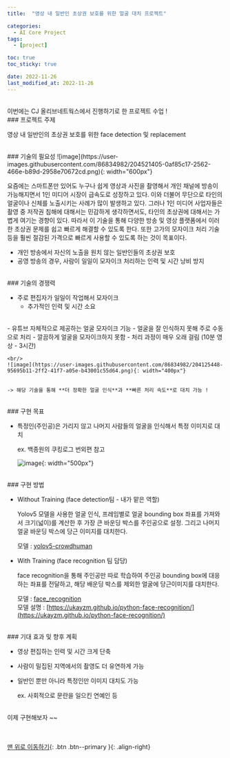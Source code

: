 ```yaml
---
title:  "영상 내 일반인 초상권 보호를 위한 얼굴 대치 프로젝트" 

categories:
  - AI Core Project
tags:
  - [project]

toc: true
toc_sticky: true

date: 2022-11-26
last_modified_at: 2022-11-26
---
```

<br/> 
이번에는 CJ 올리브네트웍스에서 진행하기로 한 프로젝트 수업 !

<br/> 
### 프로젝트 주제

영상 내 일반인의 초상권 보호를 위한 face detection 및 replacement  

<br/> 
### 기술의 필요성
![image](https://user-images.githubusercontent.com/86834982/204521405-0af85c17-2562-466e-b89d-2958e70672cd.png){: width="600px"} 

요즘에는 스마트폰만 있어도 누구나 쉽게 영상과 사진을 촬영해서 개인 채널에 방송이 가능해지면서 1인 미디어 시장이 급속도로 성장하고 있다. 이와 더불어 무단으로 타인의 얼굴이나 신체를 노출시키는 사례가 많이 발생하고 있다. 그러나 1인 미디어 사업자들은 촬영 중 저작권 침해에 대해서는 민감하게 생각하면서도, 타인의 초상권에 대해서는 가볍게 여기는 경향이 있다. 따라서 이 기술을 통해 다양한 방송 및 영상 플랫폼에서 이러한 초상권 문제를 쉽고 빠르게 해결할 수 있도록 한다. 또한 고가의 모자이크 처리 기술 등을 훨씬 절감된 가격으로 빠르게 사용할 수 있도록 하는 것이 목표이다. 
- 개인 방송에서 자신의 노출을 원치 않는 일반인들의 초상권 보호
- 공영 방송의 경우, 사람이 일일이 모자이크 처리하는 인력 및 시간 낭비 방지 

<br/> 
### 기술의 경쟁력

- 주로 편집자가 일일이 작업해서 모자이크
    - 추가적인 인력 및 시간 소요  
<br/> 
- 유튜브 자체적으로 제공하는 얼굴 모자이크 기능
    - 얼굴을 잘 인식하지 못해 주로 수동으로 처리
    - 깔끔하게 얼굴을 모자이크하지 못함
    - 처리 과정이 매우 오래 걸림 (10분 영상 - 3시간)

    <br/> 
    ![image](https://user-images.githubusercontent.com/86834982/204125448-95695b11-2ff2-41f7-a05e-b43001c55d64.png){: width="400px"} 
    
        
    -> 해당 기술을 통해 **더 정확한 얼굴 인식**과 **빠른 처리 속도**로 대치 가능 !  

<br/> 
### 구현 목표

- 특정인(주인공)은 가리지 않고 나머지 사람들의 얼굴을 인식해서 특정 이미지로 대치
    
    ex. 백종원의  쿠킹로그 번외편 참고 
    
    ![image](https://user-images.githubusercontent.com/86834982/204125442-681c17ce-7d9e-4506-94a7-1c4786b7da39.png){: width="500px"} 
    
<br/> 
### 구현 방법

- Without Training (face detection팀 - 내가 맡은 역할)

    Yolov5 모델을 사용한 얼굴 인식, 프레임별로 얼굴 bounding box 좌표를 가져와서 크기(넓이)를 계산한 후 가장 큰 바운딩 박스를 주인공으로 설정. 그리고 나머지 얼굴 바운딩 박스에 당근 이미지를 대치한다. 

    모델 : [yolov5-crowdhuman](https://github.com/deepakcrk/yolov5-crowdhuman)

- With Training (face recognition 팀 담당)

    face recognition을 통해 주인공만 따로 학습하여 주인공 bounding box에 대응하는 좌표를 전달하고, 해당 배운딩 박스를 제외한 얼굴에 당근이미지를 대치한다. 

    모델 : [face_recognition](https://github.com/ageitgey/face_recognition)  
    모델 설명 : [https://ukayzm.github.io/python-face-recognition/](https://ukayzm.github.io/python-face-recognition/)

<br/> 
### 기대 효과 및 향후 계획

- 영상 편집하는 인력 및 시간 크게 단축
- 사람이 밀집된 지역에서의 촬영도 더 유연하게 가능
- 일반인 뿐만 아니라 특정인만 이미지 대치도 가능
    
    ex. 사회적으로 문란을 일으킨 연예인 등 
    
<br/>
이제 구현해보자 ~~


<br/><br/>
[맨 위로 이동하기](#){: .btn .btn--primary }{: .align-right}
